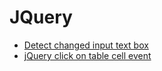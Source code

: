 # JQuery

* [Detect changed input text box](http://stackoverflow.com/questions/6153047/detect-changed-input-text-box)
* [jQuery click on table cell event](https://stackoverflow.com/questions/6290701/jquery-click-on-table-cell-event)
